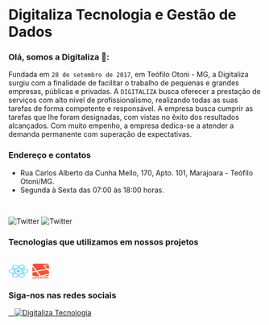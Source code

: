 <!-- Digitaliza/Digitalzia** is a ✨ _special_ ✨ repository because its `README.md` (this file) appears on your GitHub profile. -->

# Digitaliza Tecnologia e Gestão de Dados 

### Olá, somos a Digitaliza 👏:

Fundada em `28 de setembro de 2017`, em Teófilo Otoni - MG, a Digitaliza surgiu com a finalidade de facilitar o trabalho de pequenas e grandes empresas, públicas e privadas.
A `DIGITALIZA` busca oferecer a prestação de serviços com alto nível de profissionalismo, realizando todas as suas tarefas de forma competente e responsável.
A empresa busca cumprir as tarefas que lhe foram designadas, com vistas no êxito dos resultados alcançados.
Com muito empenho, a empresa dedica-se a atender a demanda permanente com superação de expectativas.

### Endereço e contatos

* Rua Carlos Alberto da Cunha Mello, 170, Apto. 101, Marajoara - Teófilo Otoni/MG.
* Segunda à Sexta das 07:00 às 18:00 horas.
<a href="https://goo.gl/maps/9nq6XLMGbe9E525p8" target="_blank">
	<img src="https://img.shields.io/badge/-localizacao-%23333?style=for-the-badge" alt="">
</a>

![Twitter](https://img.shields.io/static/v1?label=Telefone&message=+55(33)3521-0086&color=FF6700&style=for-the-badge)
![Twitter](https://img.shields.io/static/v1?label=E-mail&message=contato@digitaliza.com.br&color=FF6700&style=for-the-badge)

### Tecnologias que utilizamos em nossos projetos

<div style="display: inline_block; margin: 1rem 0;"><br/>
	<img alt="Mat__React" width="40" height="30" align="center" src="https://raw.githubusercontent.com/devicons/devicon/master/icons/react/react-original.svg">
    	<img alt="Mat__Laravel" width="40" height="30" align="center" src="https://raw.githubusercontent.com/devicons/devicon/master/icons/laravel/laravel-plain-wordmark.svg">
</div>

### Siga-nos nas redes sociais

<a href="https://api.whatsapp.com/send?phone=5533988275215&" target="_blank" rel="noopener">
        <img src="https://img.shields.io/badge/-WhatsApp-%28c346?style=for-the-badge&logo=whatsApp&logoColor=white" alt="">
</a>

<a href="https://instagram.com/digitalizatecnologia" target="_blank" rel="noopener">
        <img src="https://img.shields.io/badge/-Instagram-%23E4405F?style=for-the-badge&logo=instagram&logoColor=white" alt="">
</a>

<a href="https://facebook.com/digitalizatecnologia" target="_blank" rel="noopener">
	<img src="https://img.shields.io/badge/-Facebook-%230077B5?style=for-the-badge&logo=facebook&logoColor=white" alt="">
</a>

<a href="https://digitaliza.com.br" target="_blank">
	<img src="https://img.shields.io/badge/-digitaliza.com.br-%23333?style=for-the-badge" alt="Digitaliza Tecnologia">
</a>
